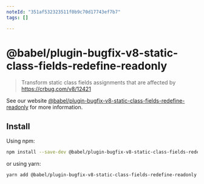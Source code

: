 ```yaml
---
noteId: "351af532323511f0b9c70d17743ef7b7"
tags: []

---
```


# @babel/plugin-bugfix-v8-static-class-fields-redefine-readonly

> Transform static class fields assignments that are affected by https://crbug.com/v8/12421

See our website [@babel/plugin-bugfix-v8-static-class-fields-redefine-readonly](https://babeljs.io/docs/babel-plugin-bugfix-v8-static-class-fields-redefine-readonly) for more information.

## Install

Using npm:

```sh
npm install --save-dev @babel/plugin-bugfix-v8-static-class-fields-redefine-readonly
```

or using yarn:

```sh
yarn add @babel/plugin-bugfix-v8-static-class-fields-redefine-readonly --dev
```
